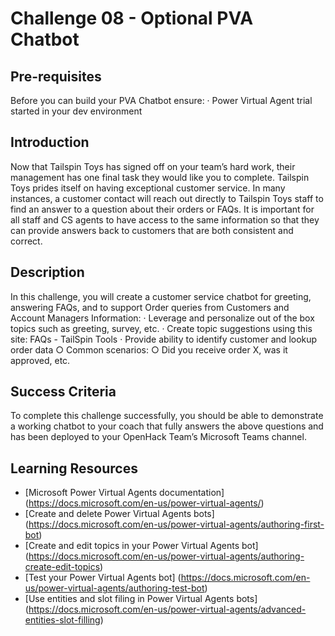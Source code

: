 # Challenge 08 - Optional PVA Chatbot


## Pre-requisites

Before you can build your PVA Chatbot ensure:
	· Power Virtual Agent trial started in your dev environment


## Introduction

Now that Tailspin Toys has signed off on your team’s hard work, their management has one final task they would like you to complete.  Tailspin Toys prides itself on having exceptional customer service.  In many instances, a customer contact will reach out directly to Tailspin Toys staff to find an answer to a question about their orders or FAQs.  It is important for all staff and CS agents to have access to the same information so that they can provide answers back to customers that are both consistent and correct.

## Description

In this challenge, you will create a customer service chatbot for greeting, answering FAQs, and to support Order queries from Customers and Account Managers
Information:
	· Leverage and personalize out of the box topics such as greeting, survey, etc. 
	· Create topic suggestions using this site: FAQs - TailSpin Tools
	· Provide ability to identify customer and lookup order data
		○ Common scenarios:
		○ Did you receive order X, was it approved, etc.


## Success Criteria

To complete this challenge successfully, you should be able to demonstrate a working chatbot to your coach that fully answers the above questions and has been deployed to your OpenHack Team’s Microsoft Teams channel.


## Learning Resources


- [Microsoft Power Virtual Agents documentation] (https://docs.microsoft.com/en-us/power-virtual-agents/)
- [Create and delete Power Virtual Agents bots] (https://docs.microsoft.com/en-us/power-virtual-agents/authoring-first-bot)
- [Create and edit topics in your Power Virtual Agents bot] (https://docs.microsoft.com/en-us/power-virtual-agents/authoring-create-edit-topics)
- [Test your Power Virtual Agents bot] (https://docs.microsoft.com/en-us/power-virtual-agents/authoring-test-bot)
- [Use entities and slot filing in Power Virtual Agents bots] (https://docs.microsoft.com/en-us/power-virtual-agents/advanced-entities-slot-filling)

